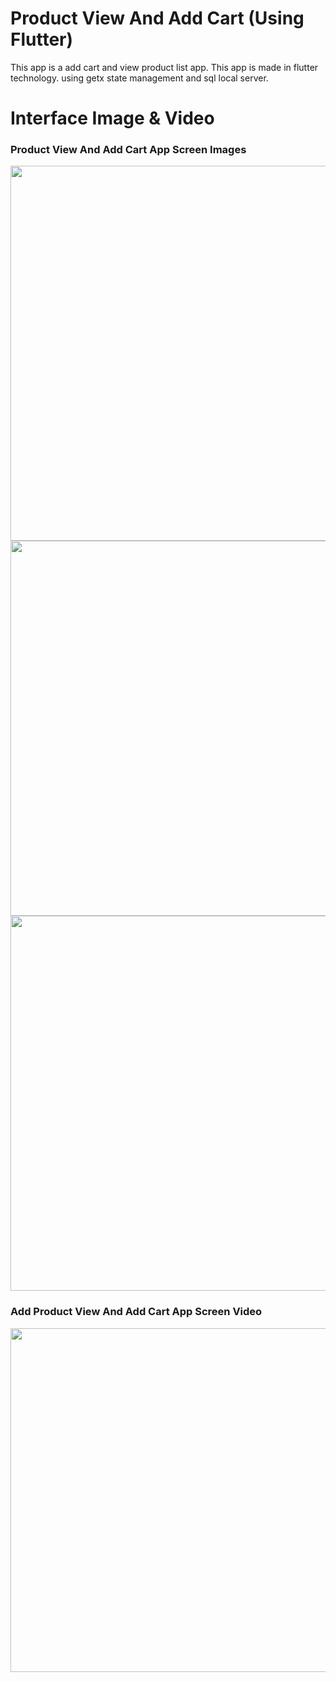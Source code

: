 # Product View And Add Cart (Using Flutter)

This app is a add cart and view product list app. This app is made in flutter technology. using getx state management and sql local server. 

# Interface Image & Video
<h3> Product View And Add Cart App Screen Images </h3>
<p>
<img src="https://user-images.githubusercontent.com/125340601/230569449-1828f847-8c7c-45a0-a160-90fdcfba3c74.png" weight="500" height="600"/> 
<img src="https://user-images.githubusercontent.com/125340601/230569504-a4f57c16-1114-405b-91f8-e603a588cb1c.png" weight="500" height="600"/>
<img src="https://user-images.githubusercontent.com/125340601/230569586-69471bb1-b922-4196-8a78-662cc557f5d6.png" weight="500" height="600"/>
</p>


<h3>Add  Product View And Add Cart App Screen Video </h3>
<img src="https://user-images.githubusercontent.com/125340601/230569701-4ba00f84-2906-4e41-a75e-7f6078d4f6fb.mp4" weight="450" height="550"/>







